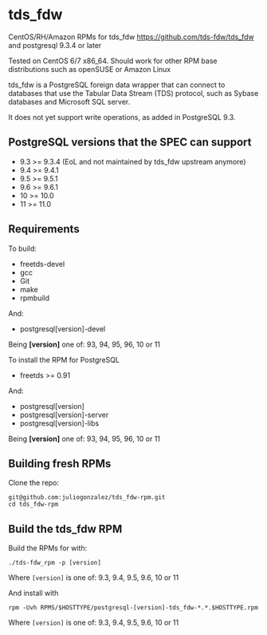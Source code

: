 tds_fdw
=======

CentOS/RH/Amazon RPMs for tds_fdw  <https://github.com/tds-fdw/tds_fdw> and postgresql 9.3.4 or later

Tested on CentOS 6/7 x86_64. Should work for other RPM base distributions such as openSUSE or Amazon Linux

tds_fdw is a PostgreSQL foreign data wrapper that can connect to databases that use the Tabular Data Stream (TDS) protocol, such as Sybase databases and Microsoft SQL server.

It does not yet support write operations, as added in PostgreSQL 9.3.

PostgreSQL versions that the SPEC can support
---------------------------------------------
* 9.3 >= 9.3.4 (EoL and not maintained by tds_fdw upstream anymore)
* 9.4 >= 9.4.1
* 9.5 >= 9.5.1
* 9.6 >= 9.6.1
* 10 >= 10.0
* 11 >= 11.0

Requirements
------------

To build: 

* freetds-devel
* gcc
* Git
* make
* rpmbuild

And:

* postgresql[version]-devel

Being **[version]** one of: 93, 94, 95, 96, 10 or 11

To install the RPM for PostgreSQL

* freetds >= 0.91

And:
* postgresql[version]
* postgresql[version]-server
* postgresql[version]-libs

Being **[version]** one of: 93, 94, 95, 96, 10 or 11

Building fresh RPMs
-------------------

Clone the repo: 

    git@github.com:juliogonzalez/tds_fdw-rpm.git
    cd tds_fdw-rpm


Build the tds_fdw RPM
---------------------

Build the RPMs for with:

    ./tds-fdw_rpm -p [version]

Where `[version]` is one of: 9.3, 9.4, 9.5, 9.6, 10 or 11

And install with

    rpm -Uvh RPMS/$HOSTTYPE/postgresql-[version]-tds_fdw-*.*.$HOSTTYPE.rpm

Where `[version]` is one of: 9.3, 9.4, 9.5, 9.6, 10 or 11
